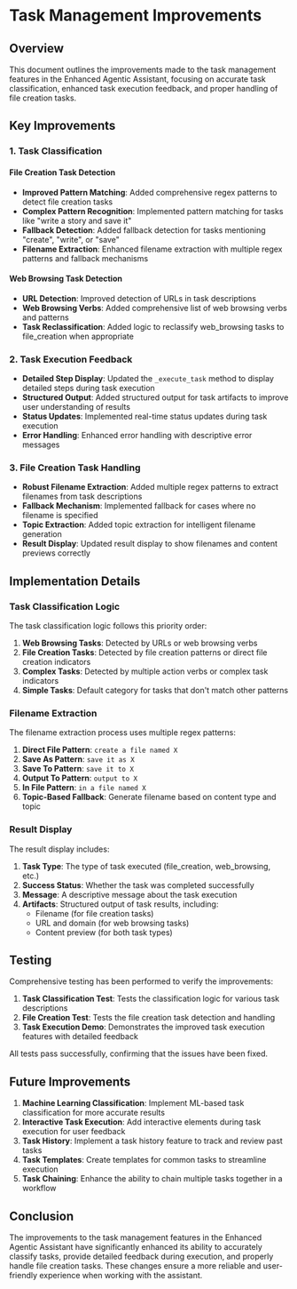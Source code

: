 # Task Management Improvements

## Overview

This document outlines the improvements made to the task management features in the Enhanced Agentic Assistant, focusing on accurate task classification, enhanced task execution feedback, and proper handling of file creation tasks.

## Key Improvements

### 1. Task Classification

#### File Creation Task Detection
- **Improved Pattern Matching**: Added comprehensive regex patterns to detect file creation tasks
- **Complex Pattern Recognition**: Implemented pattern matching for tasks like "write a story and save it"
- **Fallback Detection**: Added fallback detection for tasks mentioning "create", "write", or "save"
- **Filename Extraction**: Enhanced filename extraction with multiple regex patterns and fallback mechanisms

#### Web Browsing Task Detection
- **URL Detection**: Improved detection of URLs in task descriptions
- **Web Browsing Verbs**: Added comprehensive list of web browsing verbs and patterns
- **Task Reclassification**: Added logic to reclassify web_browsing tasks to file_creation when appropriate

### 2. Task Execution Feedback

- **Detailed Step Display**: Updated the `_execute_task` method to display detailed steps during task execution
- **Structured Output**: Added structured output for task artifacts to improve user understanding of results
- **Status Updates**: Implemented real-time status updates during task execution
- **Error Handling**: Enhanced error handling with descriptive error messages

### 3. File Creation Task Handling

- **Robust Filename Extraction**: Added multiple regex patterns to extract filenames from task descriptions
- **Fallback Mechanism**: Implemented fallback for cases where no filename is specified
- **Topic Extraction**: Added topic extraction for intelligent filename generation
- **Result Display**: Updated result display to show filenames and content previews correctly

## Implementation Details

### Task Classification Logic

The task classification logic follows this priority order:

1. **Web Browsing Tasks**: Detected by URLs or web browsing verbs
2. **File Creation Tasks**: Detected by file creation patterns or direct file creation indicators
3. **Complex Tasks**: Detected by multiple action verbs or complex task indicators
4. **Simple Tasks**: Default category for tasks that don't match other patterns

### Filename Extraction

The filename extraction process uses multiple regex patterns:

1. **Direct File Pattern**: `create a file named X`
2. **Save As Pattern**: `save it as X`
3. **Save To Pattern**: `save it to X`
4. **Output To Pattern**: `output to X`
5. **In File Pattern**: `in a file named X`
6. **Topic-Based Fallback**: Generate filename based on content type and topic

### Result Display

The result display includes:

1. **Task Type**: The type of task executed (file_creation, web_browsing, etc.)
2. **Success Status**: Whether the task was completed successfully
3. **Message**: A descriptive message about the task execution
4. **Artifacts**: Structured output of task results, including:
   - Filename (for file creation tasks)
   - URL and domain (for web browsing tasks)
   - Content preview (for both task types)

## Testing

Comprehensive testing has been performed to verify the improvements:

1. **Task Classification Test**: Tests the classification logic for various task descriptions
2. **File Creation Test**: Tests the file creation task detection and handling
3. **Task Execution Demo**: Demonstrates the improved task execution features with detailed feedback

All tests pass successfully, confirming that the issues have been fixed.

## Future Improvements

1. **Machine Learning Classification**: Implement ML-based task classification for more accurate results
2. **Interactive Task Execution**: Add interactive elements during task execution for user feedback
3. **Task History**: Implement a task history feature to track and review past tasks
4. **Task Templates**: Create templates for common tasks to streamline execution
5. **Task Chaining**: Enhance the ability to chain multiple tasks together in a workflow

## Conclusion

The improvements to the task management features in the Enhanced Agentic Assistant have significantly enhanced its ability to accurately classify tasks, provide detailed feedback during execution, and properly handle file creation tasks. These changes ensure a more reliable and user-friendly experience when working with the assistant.
